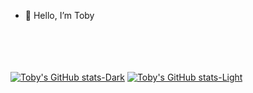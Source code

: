 - 👋 Hello, I’m Toby

\
\
\
\
[![Toby's GitHub stats-Dark](https://github-readme-stats.vercel.app/api?username=toby-st&show_icons=true&theme=dark#gh-dark-mode-only)]()
[![Toby's GitHub stats-Light](https://github-readme-stats.vercel.app/api?username=toby-st&show_icons=true&theme=default#gh-light-mode-only)]()